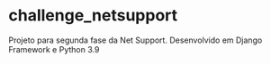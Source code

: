 # challenge_netsupport
Projeto para segunda fase da Net Support. Desenvolvido em Django Framework e Python 3.9
